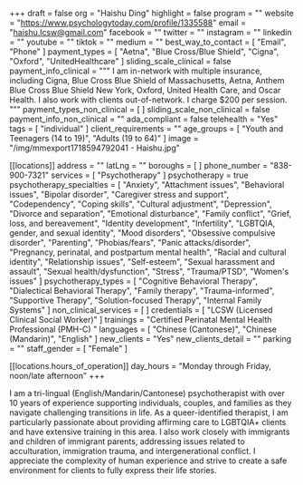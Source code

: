 +++
draft = false
org = "Haishu Ding"
highlight = false
program = ""
website = "https://www.psychologytoday.com/profile/1335588"
email = "haishu.lcsw@gmail.com"
facebook = ""
twitter = ""
instagram = ""
linkedin = ""
youtube = ""
tiktok = ""
medium = ""
best_way_to_contact = [ "Email", "Phone" ]
payment_types = [
  "Aetna",
  "Blue Cross/Blue Shield",
  "Cigna",
  "Oxford",
  "UnitedHealthcare"
]
sliding_scale_clinical = false
payment_info_clinical = """
I am in-network with multiple insurance, including Cigna, Blue Cross Blue Shield of Massachusetts, Aetna, Anthem Blue Cross Blue Shield New York, Oxford, United Health Care, and Oscar Health. 
I also work with clients out-of-network. 
I charge $200 per session. """
payment_types_non_clinical = [ ]
sliding_scale_non_clinical = false
payment_info_non_clinical = ""
ada_compliant = false
telehealth = "Yes"
tags = [ "individual" ]
client_requirements = ""
age_groups = [ "Youth and Teenagers (14 to 19)", "Adults (19 to 64)" ]
image = "/img/mmexport1718594792041 - Haishu.jpg"

[[locations]]
address = ""
latLng = ""
boroughs = [ ]
phone_number = "838-900-7321"
services = [ "Psychotherapy" ]
psychotherapy = true
psychotherapy_specialties = [
  "Anxiety",
  "Attachment issues",
  "Behavioral issues",
  "Bipolar disorder",
  "Caregiver stress and support",
  "Codependency",
  "Coping skills",
  "Cultural adjustment",
  "Depression",
  "Divorce and separation",
  "Emotional disturbance",
  "Family conflict",
  "Grief, loss, and bereavement",
  "Identity development",
  "Infertility",
  "LGBTQIA, gender, and sexual identity",
  "Mood disorders",
  "Obsessive compulsive disorder",
  "Parenting",
  "Phobias/fears",
  "Panic attacks/disorder",
  "Pregnancy, perinatal, and postpartum mental health",
  "Racial and cultural identity",
  "Relationship issues",
  "Self-esteem",
  "Sexual harassment and assault",
  "Sexual health/dysfunction",
  "Stress",
  "Trauma/PTSD",
  "Women's issues"
]
psychotherapy_types = [
  "Cognitive Behavioral Therapy",
  "Dialectical Behavioral Therapy",
  "Family therapy",
  "Trauma-informed",
  "Supportive Therapy",
  "Solution-focused Therapy",
  "Internal Family Systems"
]
non_clinical_services = [ ]
credentials = [ "LCSW (Licensed Clinical Social Worker)" ]
trainings = "Certified Perinatal Mental Health Professional (PMH-C) "
languages = [ "Chinese (Cantonese)", "Chinese (Mandarin)", "English" ]
new_clients = "Yes"
new_clients_detail = ""
parking = ""
staff_gender = [ "Female" ]

  [[locations.hours_of_operation]]
  day_hours = "Monday through Friday, noon/late afternoon"
+++

I am a tri-lingual (English/Mandarin/Cantonese) psychotherapist with over 10 years of experience supporting individuals, couples, and families as they navigate challenging transitions in life. As a queer-identified therapist, I am particularly passionate about providing affirming care to LGBTQIA+ clients and have extensive training in this area. I also work closely with immigrants and children of immigrant parents, addressing issues related to acculturation, immigration trauma, and intergenerational conflict. I appreciate the complexity of human experience and strive to create a safe environment for clients to fully express their life stories.
